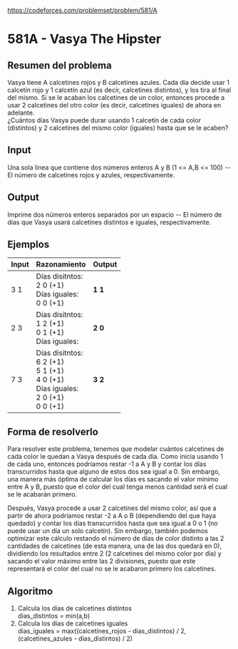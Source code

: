 https://codeforces.com/problemset/problem/581/A

# 581A - Vasya The Hipster

## Resumen del problema
Vasya tiene A calcetines rojos y B calcetines azules. Cada día decide usar 1 calcetín rojo y 1 calcetín azul (es decir, calcetines distintos), y los tira al final del mismo. Si se le acaban los calcetines de un color, entonces procede a usar 2 calcetines del otro color (es decir, calcetines iguales) de ahora en adelante. \
¿Cuántos días Vasya puede durar usando 1 calcetín de cada color (distintos) y 2 calcetines del mismo color (iguales) hasta que se le acaben?

## Input
Una sola línea que contiene dos números enteros A y B (1 <= A,B <= 100) -- El número de calcetines rojos y azules, respectivamente.

## Output
Imprime dos números enteros separados por un espacio -- El número de días que Vasya usará calcetines distintos e iguales, respectivamente.

## Ejemplos
| Input             | Razonamiento  | Output    |
| ----------------- | :------------ | --------- |
| 3 1 | Días disitntos: <br> 2 0 (+1) <br> Días iguales: <br> 0 0 (+1) | **1 1** |
| 2 3 | Días disitntos: <br> 1 2 (+1) <br> 0 1 (+1) <br> Días iguales: | **2 0** |
| 7 3 | Días disitntos: <br> 6 2 (+1) <br> 5 1 (+1) <br> 4 0 (+1) <br> Días iguales: <br> 2 0 (+1) <br> 0 0 (+1) | **3 2** |

## Forma de resolverlo
Para resolver este problema, tenemos que modelar cuántos calcetines de cada color le quedan a Vasya después de cada día. Como inicia usando 1 de cada uno, entonces podríamos restar -1 a A y B y contar los días transcurridos hasta que alguno de estos dos sea igual a 0. Sin embargo, una manera más óptima de calcular los días es sacando el valor mínimo entre A y B, puesto que el color del cual tenga menos cantidad será el cual se le acabarán primero. 

Después, Vasya procede a usar 2 calcetines del mismo color, así que a partir de ahora podríamos restar -2 a A o B (dependiendo del que haya quedado) y contar los días transcurridos hasta que sea igual a 0 o 1 (no puede usar un día un solo calcetín). Sin embargo, también podemos optimizar este cálculo restando el número de días de color distinto a las 2 cantidades de calcetines (de esta manera, una de las dos quedará en 0), dividiendo los resultados entre 2 (2 calcetines del mismo color por día) y sacando el valor máximo entre las 2 divisiones, puesto que este representará el color del cual no se le acabaron primero los calcetines.

## Algoritmo
1) Calcula los días de calcetines distintos \
dias_distintos = min(a,b)
2) Calcula los días de calcetines iguales \
dias_iguales = max((calcetines_rojos - dias_distintos) / 2, (calcetines_azules - dias_distintos) / 2)
